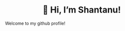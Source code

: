 # <div align=center> 👋 Hi, I’m Shantanu! </div>
Welcome to my github profile!

<!---
shantanupatne/shantanupatne is a ✨ special ✨ repository because its `README.md` (this file) appears on your GitHub profile.
You can click the Preview link to take a look at your changes.
--->
